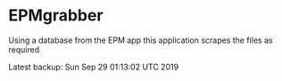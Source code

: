 # EPMgrabber
Using a database from the EPM app this application scrapes the files as required


Latest backup: Sun Sep 29 01:13:02 UTC 2019
